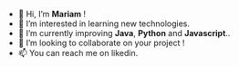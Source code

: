 - 👋 Hi, I’m <b>Mariam</b> !
- 👀 I’m interested in learning new technologies.
- 🌱 I’m currently improving <b>Java</b>, <b>Python</b> and <b>Javascript</b>..
- 💞️ I’m looking to collaborate on your project !
- 📫 You can reach me on likedin.

<!---
mpvz7/mpvz7 is a ✨ special ✨ repository because its `README.md` (this file) appears on your GitHub profile.
You can click the Preview link to take a look at your changes.
--->
